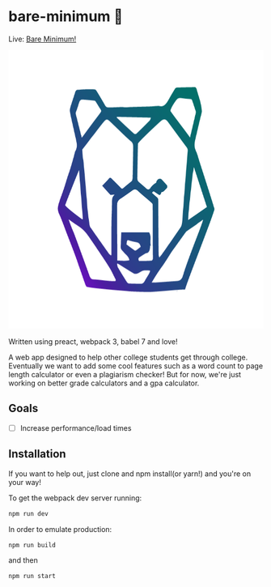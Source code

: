 # bare-minimum 🚀

Live: <a target="_blank" href="https://bareminimum.co" >Bare Minimum!</a>

<p align="center">
  <img src='https://github.com/Chrischuck/bare-minimum/blob/master/src/assets/logo.png' height='550' width='auto'>
</p>

Written using preact, webpack 3, babel 7 and love!

A  web app designed to help other college students get through college. Eventually we want to add some cool features such as a word count to page length calculator or even a plagiarism checker! But for now, we're just working on better grade calculators and a gpa calculator.

## Goals
- [ ] Increase performance/load times

## Installation
If you want to help out, just clone and npm install(or yarn!) and you're on your way!  

To get the webpack dev server running:  
```bash
npm run dev
```
In order to emulate production:
```bash
npm run build
```  
and then
```bash
npm run start
```